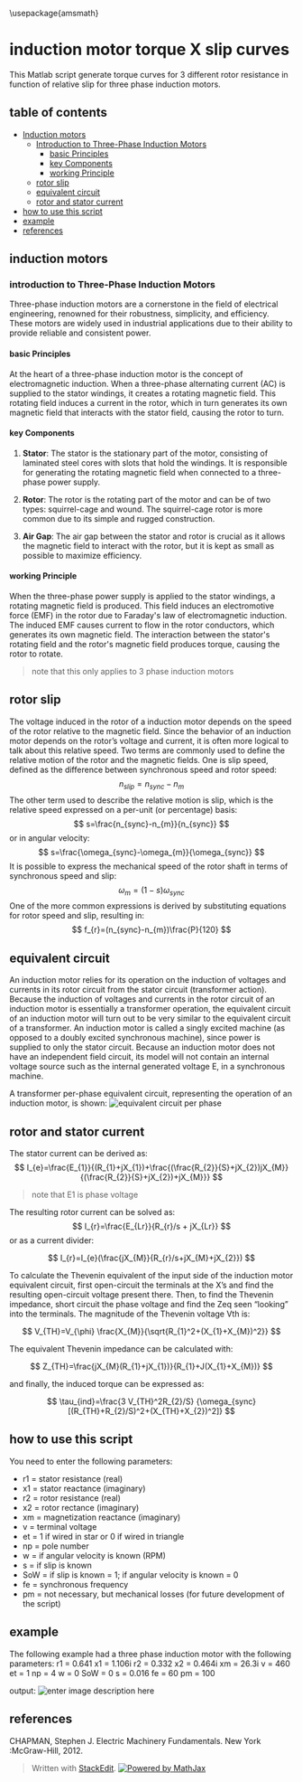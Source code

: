<script id="MathJax-script" async src="https://cdn.jsdelivr.net/npm/mathjax@3/es5/tex-mml-chtml.js"></script>
\usepackage{amsmath}
# induction motor torque X slip curves
This Matlab script generate torque curves for 3 different rotor resistance in function of relative slip for three phase induction motors.
## table of contents
* [Induction motors](#Induction-motors)
	* [Introduction to Three-Phase Induction Motors](#Introduction-to-Three-Phase-Induction-Motors)
		* [basic Principles](#Basic-Principles)
		* [key Components](#Key-Components)
		* [working Principle](#Working-Principle)
	* [rotor slip](#rotor-slip)
	* [equivalent circuit](#equivalent-circuit)
	* [rotor and stator current](#rotor-and-stator-current)
* [how to use this script](#how-to-use-this-script)
* [example](#example)
* [references](#references)

## induction motors
### introduction to Three-Phase Induction Motors

Three-phase induction motors are a cornerstone in the field of electrical engineering, renowned for their robustness, simplicity, and efficiency. These motors are widely used in industrial applications due to their ability to provide reliable and consistent power. 

#### basic Principles

At the heart of a three-phase induction motor is the concept of electromagnetic induction. When a three-phase alternating current (AC) is supplied to the stator windings, it creates a rotating magnetic field. This rotating field induces a current in the rotor, which in turn generates its own magnetic field that interacts with the stator field, causing the rotor to turn. 

#### key Components

1. **Stator**: The stator is the stationary part of the motor, consisting of laminated steel cores with slots that hold the windings. It is responsible for generating the rotating magnetic field when connected to a three-phase power supply.

2. **Rotor**: The rotor is the rotating part of the motor and can be of two types: squirrel-cage and wound. The squirrel-cage rotor is more common due to its simple and rugged construction.

3. **Air Gap**: The air gap between the stator and rotor is crucial as it allows the magnetic field to interact with the rotor, but it is kept as small as possible to maximize efficiency.

#### working Principle

When the three-phase power supply is applied to the stator windings, a rotating magnetic field is produced. This field induces an electromotive force (EMF) in the rotor due to Faraday's law of electromagnetic induction. The induced EMF causes current to flow in the rotor conductors, which generates its own magnetic field. The interaction between the stator's rotating field and the rotor's magnetic field produces torque, causing the rotor to rotate.
> note that this only applies to 3 phase induction motors
## rotor slip
The voltage induced in the rotor of a induction motor depends on the speed of the rotor relative to the magnetic field. Since the behavior of an induction motor depends on the rotor’s voltage and current, it is often more logical to talk about this relative speed. Two terms are commonly used to define the relative motion of the rotor and the magnetic fields. One is slip speed, defined as the difference between synchronous speed and rotor speed: 
$$
n_{slip}=n_{sync}-n_{m}
$$
The other term used to describe the relative motion is slip, which is the relative speed expressed on a per-unit (or percentage) basis:
$$
s=\frac{n_{sync}-n_{m}}{n_{sync}}
$$
or in angular velocity:
$$
s=\frac{\omega_{sync}-\omega_{m}}{\omega_{sync}}
$$
It is possible to express the mechanical speed of the rotor shaft in terms of synchronous speed and slip:
$$
\omega_{m}=(1-s)\omega_{sync}
$$
One of the more common expressions is derived by substituting equations for rotor speed and slip, resulting in:
$$
f_{r}=(n_{sync}-n_{m})\frac{P}{120}
$$

## equivalent circuit
An induction motor relies for its operation on the induction of voltages and currents in its rotor circuit from the stator circuit (transformer action). Because the induction of voltages and currents in the rotor circuit of an induction motor is essentially a transformer operation, the equivalent circuit of an induction motor will turn out to be very similar to the equivalent circuit of a transformer. An induction motor is called a singly excited machine (as opposed to a doubly excited synchronous machine), since power is supplied to only the stator circuit. Because an induction motor does not have an independent field circuit, its model will not contain an internal voltage source such as the internal generated voltage E, in a synchronous machine.

A transformer per-phase equivalent circuit, representing the operation of an induction motor, is shown:
![equivalent circuit per phase](https://i.ibb.co/Jx5ZGWw/Screenshot-116.png)
## rotor and stator current
The stator current can be derived as:
$$
I_{e}=\frac{E_{1}}{(R_{1}+jX_{1})+\frac{(\frac{R_{2}}{S}+jX_{2})jX_{M}}{(\frac{R_{2}}{S}+jX_{2})+jX_{M}}}
$$
>note that E1 is phase voltage

The resulting rotor current can be solved as:
$$
I_{r}=\frac{E_{Lr}}{R_{r}/s + jX_{Lr}}
$$
or as a current divider:

$$
I_{r}=I_{e}(\frac{jX_{M}}{R_{r}/s+jX_{M}+jX_{2}})
$$

To calculate the Thevenin equivalent of the input side of the induction motor equivalent circuit, first open-circuit the terminals at the X’s and find the resulting open-circuit voltage present there. Then, to find the Thevenin impedance, short circuit the phase voltage and find the Zeq seen “looking” into the terminals. The magnitude of the Thevenin voltage Vth is:

$$
V_{TH}=V_{\phi} \frac{X_{M}}{\sqrt{R_{1}^2+(X_{1}+X_{M})^2}}
$$

The equivalent Thevenin impedance can be calculated with:

$$
Z_{TH}=\frac{jX_{M}(R_{1}+jX_{1})}{R_{1}+J(X_{1}+X_{M})}
$$

and finally, the induced torque can be expressed as:

$$
\tau_{ind}=\frac{3	V_{TH}^2R_{2}/S} {\omega_{sync}[(R_{TH}+R_{2}/S)^2+(X_{TH}+X_{2})^2]}
$$

##  how to use this script
You need to enter the following parameters: 

 - r1 = stator resistance (real)
 - x1 = stator reactance (imaginary)
 - r2 = rotor resistance (real)
 - x2 = rotor rectance (imaginary)
 - xm = magnetization reactance (imaginary)
 - v = terminal voltage
 - et = 1 if wired in star or 0 if wired in triangle
 - np = pole number
 - w = if angular velocity is known (RPM)
 - s = if slip is known
 - SoW = if slip is known = 1; if angular velocity is known = 0
 - fe = synchronous frequency
 - pm = not necessary, but mechanical losses (for future development of the script)
 ## example
 The following example had a three phase induction motor with the following parameters:
    r1 = 0.641
    x1 = 1.106i
    r2 = 0.332
    x2 = 0.464i
    xm = 26.3i
    v = 460
    et = 1
    np = 4
    w = 0
    SoW = 0
    s = 0.016
    fe = 60
    pm = 100

output:
![enter image description here](https://i.ibb.co/qCvRLRp/Figure-1.png)
## references
CHAPMAN, Stephen J. Electric Machinery Fundamentals. New York :McGraw-Hill, 2012.


> Written with [StackEdit](https://stackedit.io/).
> <a href="https://www.mathjax.org">
    <img title="Powered by MathJax"
    src="https://www.mathjax.org/badge/badge.gif"
    border="0" alt="Powered by MathJax" />
</a>
